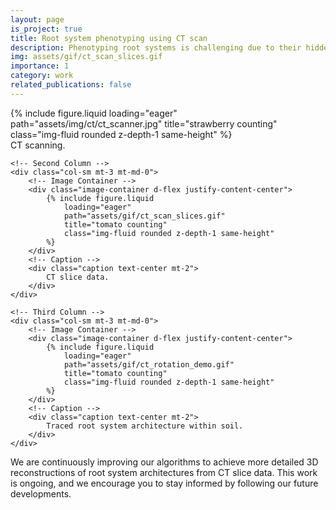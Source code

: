 ```yaml
---
layout: page
is_project: true
title: Root system phenotyping using CT scan
description: Phenotyping root systems is challenging due to their hidden nature in soil. Traditional [shovelomics](https://link.springer.com/article/10.1007/s11104-010-0623-8) are destructive and do not preserve true root morphology or facilitate root-soil interaction studies. To address these limitations, we employ CT scanning for 3D root reconstruction. However, the resolution of modern CT scanners is often inadequate for reconstructing fine root systems within the soil. Alternatively, multiview stereo techniques post-shovelomics can reconstruct detailed root systems. We hypothesize that CT-reconstructed roots maintain authentic morphologies, while extracted reconstructions offer detailed phenomics. By aligning these reconstructions, we aim to depict detailed root systems with near-authentic morphologies, enhancing our understanding of root dynamics and environmental interactions.
img: assets/gif/ct_scan_slices.gif
importance: 1
category: work
related_publications: false
---
```


<style>
.same-height {
    height: 250px; /* Set your desired uniform height */
    width: auto;   /* Allows width to adjust to maintain aspect ratio */
    max-width: 100%; /* Ensures images don't exceed their container's width */
}
</style>


<div class="row">
    <!-- First Column -->
    <div class="col-sm mt-3 mt-md-0">
        <!-- Image Container -->
        <div class="image-container d-flex justify-content-center">
            {% include figure.liquid 
                loading="eager" 
                path="assets/img/ct/ct_scanner.jpg" 
                title="strawberry counting" 
                class="img-fluid rounded z-depth-1 same-height" 
            %}
        </div>
        <!-- Caption -->
        <div class="caption text-center mt-2">
            CT scanning.
        </div>
    </div>

    <!-- Second Column -->
    <div class="col-sm mt-3 mt-md-0">
        <!-- Image Container -->
        <div class="image-container d-flex justify-content-center">
            {% include figure.liquid 
                loading="eager" 
                path="assets/gif/ct_scan_slices.gif" 
                title="tomato counting" 
                class="img-fluid rounded z-depth-1 same-height" 
            %}
        </div>
        <!-- Caption -->
        <div class="caption text-center mt-2">
            CT slice data.
        </div>
    </div>

    <!-- Third Column -->
    <div class="col-sm mt-3 mt-md-0">
        <!-- Image Container -->
        <div class="image-container d-flex justify-content-center">
            {% include figure.liquid 
                loading="eager" 
                path="assets/gif/ct_rotation_demo.gif" 
                title="tomato counting" 
                class="img-fluid rounded z-depth-1 same-height" 
            %}
        </div>
        <!-- Caption -->
        <div class="caption text-center mt-2">
            Traced root system architecture within soil.
        </div>
    </div>
</div>

We are continuously improving our algorithms to achieve more detailed 3D reconstructions of root system architectures from CT slice data. This work is ongoing, and we encourage you to stay informed by following our future developments.


